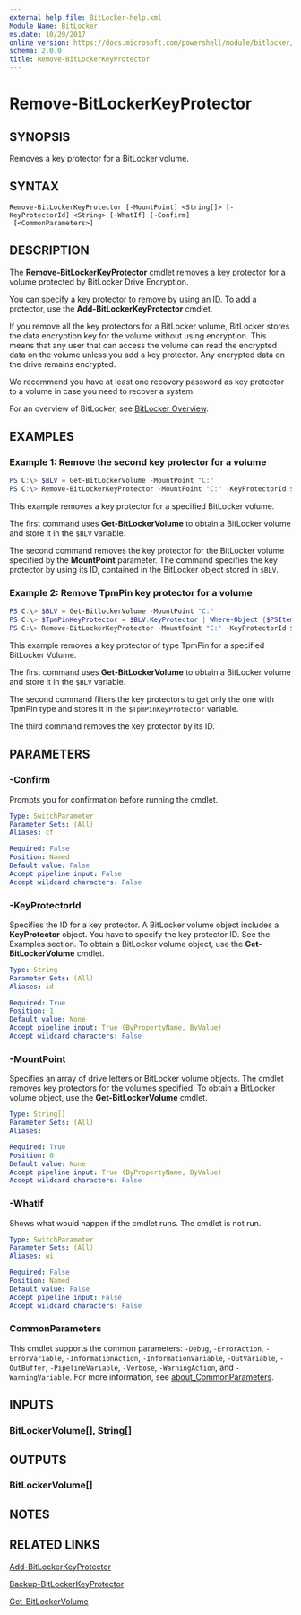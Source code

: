 ```yaml
---
external help file: BitLocker-help.xml
Module Name: BitLocker
ms.date: 10/29/2017
online version: https://docs.microsoft.com/powershell/module/bitlocker/remove-bitlockerkeyprotector?view=windowsserver2012r2-ps&wt.mc_id=ps-gethelp
schema: 2.0.0
title: Remove-BitLockerKeyProtector
---
```


# Remove-BitLockerKeyProtector

## SYNOPSIS
Removes a key protector for a BitLocker volume.

## SYNTAX

```
Remove-BitLockerKeyProtector [-MountPoint] <String[]> [-KeyProtectorId] <String> [-WhatIf] [-Confirm]
 [<CommonParameters>]
```

## DESCRIPTION
The **Remove-BitLockerKeyProtector** cmdlet removes a key protector for a volume protected by BitLocker Drive Encryption.

You can specify a key protector to remove by using an ID.
To add a protector, use the **Add-BitLockerKeyProtector** cmdlet.

If you remove all the key protectors for a BitLocker volume, BitLocker stores the data encryption key for the volume without using encryption.
This means that any user that can access the volume can read the encrypted data on the volume unless you add a key protector.
Any encrypted data on the drive remains encrypted.

We recommend you have at least one recovery password as key protector to a volume in case you need to recover a system.

For an overview of BitLocker, see [BitLocker Overview](/previous-versions/windows/it-pro/windows-8.1-and-8/dn641993(v=ws.11)).

## EXAMPLES

### Example 1: Remove the second key protector for a volume
```powershell
PS C:\> $BLV = Get-BitLockerVolume -MountPoint "C:"
PS C:\> Remove-BitLockerKeyProtector -MountPoint "C:" -KeyProtectorId $BLV.KeyProtector[1].KeyProtectorId
```

This example removes a key protector for a specified BitLocker volume.

The first command uses **Get-BitLockerVolume** to obtain a BitLocker volume and store it in the `$BLV` variable.

The second command removes the key protector for the BitLocker volume specified by the **MountPoint** parameter.
The command specifies the key protector by using its ID, contained in the BitLocker object stored in `$BLV`.

### Example 2: Remove TpmPin key protector for a volume
```powershell
PS C:\> $BLV = Get-BitlockerVolume -MountPoint "C:"
PS C:\> $TpmPinKeyProtector = $BLV.KeyProtector | Where-Object {$PSItem.KeyProtectorType -eq "TpmPin"}
PS C:\> Remove-BitLockerKeyProtector -MountPoint "C:" -KeyProtectorId $TpmPinKeyProtector.KeyProtectorId 
```

This example removes a key protector of type TpmPin for a specified BitLocker Volume.

The first command uses **Get-BitLockerVolume** to obtain a BitLocker volume and store it in the `$BLV` variable.

The second command filters the key protectors to get only the one with TpmPin type and stores it in the `$TpmPinKeyProtector` variable.

The third command removes the key protector by its ID.

## PARAMETERS

### -Confirm
Prompts you for confirmation before running the cmdlet.

```yaml
Type: SwitchParameter
Parameter Sets: (All)
Aliases: cf

Required: False
Position: Named
Default value: False
Accept pipeline input: False
Accept wildcard characters: False
```

### -KeyProtectorId
Specifies the ID for a key protector.
A BitLocker volume object includes a **KeyProtector** object.
You have to specify the key protector ID.
See the Examples section.
To obtain a BitLocker volume object, use the **Get-BitLockerVolume** cmdlet.

```yaml
Type: String
Parameter Sets: (All)
Aliases: id

Required: True
Position: 1
Default value: None
Accept pipeline input: True (ByPropertyName, ByValue)
Accept wildcard characters: False
```

### -MountPoint
Specifies an array of drive letters or BitLocker volume objects.
The cmdlet removes key protectors for the volumes specified.
To obtain a BitLocker volume object, use the **Get-BitLockerVolume** cmdlet.

```yaml
Type: String[]
Parameter Sets: (All)
Aliases: 

Required: True
Position: 0
Default value: None
Accept pipeline input: True (ByPropertyName, ByValue)
Accept wildcard characters: False
```

### -WhatIf
Shows what would happen if the cmdlet runs.
The cmdlet is not run.

```yaml
Type: SwitchParameter
Parameter Sets: (All)
Aliases: wi

Required: False
Position: Named
Default value: False
Accept pipeline input: False
Accept wildcard characters: False
```

### CommonParameters
This cmdlet supports the common parameters: `-Debug`, `-ErrorAction`, `-ErrorVariable`, `-InformationAction`, `-InformationVariable`, `-OutVariable`, `-OutBuffer`, `-PipelineVariable`, `-Verbose`, `-WarningAction`, and `-WarningVariable`. For more information, see [about_CommonParameters](https://go.microsoft.com/fwlink/?LinkID=113216).

## INPUTS

### BitLockerVolume[], String[]

## OUTPUTS

### BitLockerVolume[]

## NOTES

## RELATED LINKS

[Add-BitLockerKeyProtector](./Add-BitLockerKeyProtector.md)

[Backup-BitLockerKeyProtector](./Backup-BitLockerKeyProtector.md)

[Get-BitLockerVolume](./Get-BitLockerVolume.md)
